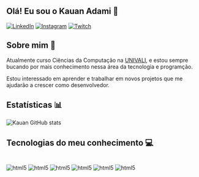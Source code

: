 ## Olá! Eu sou o Kauan Adami 👋

[![LinkedIn](https://img.shields.io/badge/LinkedIn-0077B5?style=for-the-badge&logo=linkedin&logoColor=white
)](https://www.linkedin.com/in/kauan-adami-guerreiro-chaves/)
[![Instagram](https://img.shields.io/badge/Instagram-E4405F?style=for-the-badge&logo=instagram&logoColor=white
)](https://www.instagram.com/kauan.adami/)
[![Twitch](https://img.shields.io/badge/Twitch-9146FF?style=for-the-badge&logo=twitch&logoColor=white
)](https://www.twitch.tv/adamizz_)

## Sobre mim 📝

Atualmente curso Ciências da Computação na [UNIVALI](https://www.univali.br), e estou sempre bucando por mais conhecimento nessa área da tecnologia e programção.

Estou interessado em aprender e trabalhar em novos projetos que me ajudarão a crescer como desenvolvedor.

## Estatísticas 📊 

![Kauan GitHub stats](https://github-readme-stats.vercel.app/api?username=kauanadami&show_icons=true&theme=dark)

## Tecnologias do meu conhecimento 💻

<div style="display: inline_block"><br/>
    <img align="center" alt="html5" src="https://img.shields.io/badge/HTML5-E34F26?style=for-the-badge&logo=html5&logoColor=white" />
    <img align="center" alt="html5" src="https://img.shields.io/badge/CSS3-1572B6?style=for-the-badge&logo=css3&logoColor=white" />
    <img align="center" alt="html5" src="https://img.shields.io/badge/JavaScript-F7DF1E?style=for-the-badge&logo=javascript&logoColor=black" />
    <img align="center" alt="html5" src="https://img.shields.io/badge/C%2B%2B-00599C?style=for-the-badge&logo=c%2B%2B&logoColor=white" />
    <img align="center" alt="html5" src="https://img.shields.io/badge/Java-ED8B00?style=for-the-badge&logo=openjdk&logoColor=white" />
    <img align="center" alt="html5" src="https://img.shields.io/badge/Python-3776AB?style=for-the-badge&logo=python&logoColor=white" />
</div><br/>
